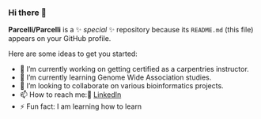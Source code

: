 ### Hi there 👋


**Parcelli/Parcelli** is a ✨ _special_ ✨ repository because its `README.md` (this file) appears on your GitHub profile.

Here are some ideas to get you started:

- 🔭 I’m currently working on getting certified as a carpentries instructor.
- 🌱 I’m currently learning Genome Wide Association studies.
- 👯 I’m looking to collaborate on various bioinformatics projects.
- 📫 How to reach me::office: [LinkedIn](www.linkedin.com/in/parcelli-jepchirchir-1933451b5/) 
- ⚡ Fun fact: I am learning how to learn

